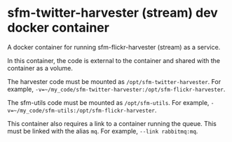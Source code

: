 # sfm-twitter-harvester (stream) dev docker container

A docker container for running sfm-flickr-harvester (stream) as a service.

In this container, the code is external to the container and shared with 
the container as a volume.

The harvester code must be mounted as `/opt/sfm-twitter-harvester`. For example, 
`-v=~/my_code/sfm-twitter-harvester:/opt/sfm-flickr-harvester`.

The sfm-utils code must be mounted as `/opt/sfm-utils`. For example, 
`-v=~/my_code/sfm-utils:/opt/sfm-flickr-harvester`.

This container also requires a link to a container running the queue. This
must be linked with the alias `mq`.  For example, `--link rabbitmq:mq`. 